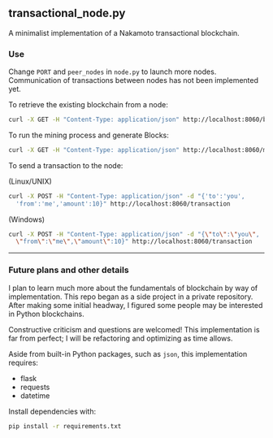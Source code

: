 ## transactional_node.py

A minimalist implementation of a Nakamoto transactional blockchain.

### Use

Change `PORT` and `peer_nodes` in `node.py` to launch more nodes. Communication
of transactions between nodes has not been implemented yet.

To retrieve the existing blockchain from a node:
```bash
curl -X GET -H "Content-Type: application/json" http://localhost:8060/blocks
```

To run the mining process and generate Blocks:
```bash
curl -X GET -H "Content-Type: application/json" http://localhost:8060/mine
```

To send a transaction to the node:

(Linux/UNIX)
```bash
curl -X POST -H "Content-Type: application/json" -d "{'to':'you',
  'from':'me','amount':10}" http://localhost:8060/transaction
```

(Windows)
```bash
curl -X POST -H "Content-Type: application/json" -d "{\"to\":\"you\",
  \"from\":\"me\",\"amount\":10}" http://localhost:8060/transaction
```

---

### Future plans and other details

I plan to learn much more about the fundamentals of blockchain by way of
implementation. This repo began as a side project in a private repository. After
making some initial headway, I figured some people may be interested in Python
blockchains.

Constructive criticism and questions are welcomed! This implementation is far
from perfect; I will be refactoring and optimizing as time allows.

Aside from built-in Python packages, such as `json`, this implementation
requires:
- flask
- requests
- datetime

Install dependencies with:
```bash
pip install -r requirements.txt
```
